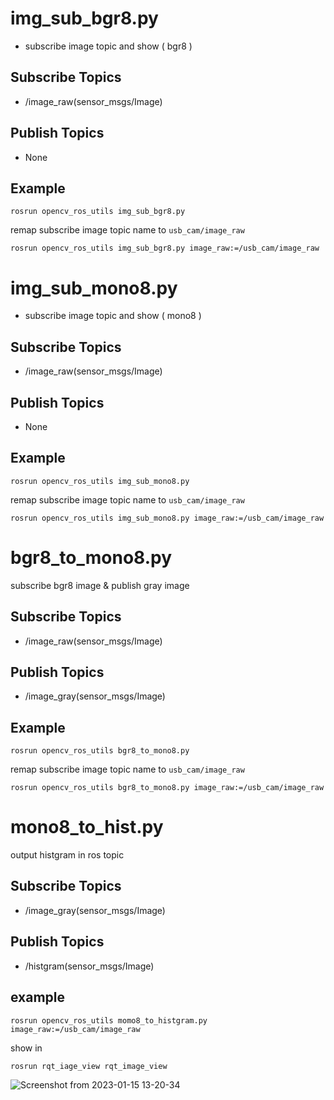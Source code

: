 

# img_sub_bgr8.py

- subscribe image topic and show ( bgr8 )

## Subscribe Topics

- /image_raw(sensor_msgs/Image)

## Publish Topics

- None

## Example

```
rosrun opencv_ros_utils img_sub_bgr8.py
```

remap subscribe image topic name to `usb_cam/image_raw`

```
rosrun opencv_ros_utils img_sub_bgr8.py image_raw:=/usb_cam/image_raw
```

# img_sub_mono8.py

- subscribe image topic and show ( mono8 )

## Subscribe Topics

- /image_raw(sensor_msgs/Image)

## Publish Topics

- None

## Example

```
rosrun opencv_ros_utils img_sub_mono8.py
```

remap subscribe image topic name to `usb_cam/image_raw`

```
rosrun opencv_ros_utils img_sub_mono8.py image_raw:=/usb_cam/image_raw
```

# bgr8_to_mono8.py

subscribe bgr8 image & publish gray image

## Subscribe Topics

- /image_raw(sensor_msgs/Image)

## Publish Topics

- /image_gray(sensor_msgs/Image)

## Example

```
rosrun opencv_ros_utils bgr8_to_mono8.py
```

remap subscribe image topic name to `usb_cam/image_raw`

```
rosrun opencv_ros_utils bgr8_to_mono8.py image_raw:=/usb_cam/image_raw
```

# mono8_to_hist.py

output histgram in ros topic

## Subscribe Topics

- /image_gray(sensor_msgs/Image)

## Publish Topics

- /histgram(sensor_msgs/Image)

## example

```
rosrun opencv_ros_utils momo8_to_histgram.py image_raw:=/usb_cam/image_raw
```

show in 

`rosrun rqt_iage_view rqt_image_view`

![Screenshot from 2023-01-15 13-20-34](https://user-images.githubusercontent.com/40942409/212522748-fbbc74d0-a2c2-40fa-a03e-b502bc465001.png)
